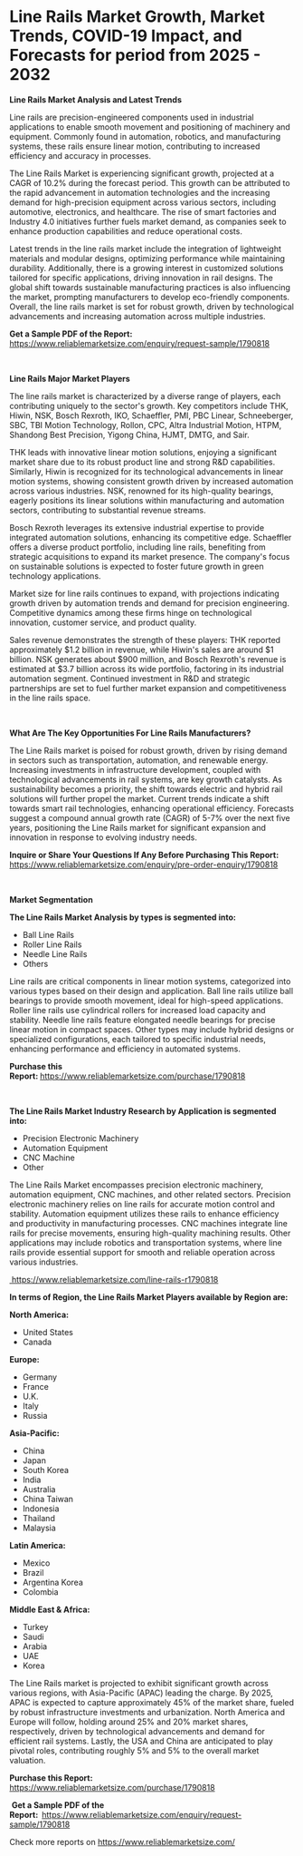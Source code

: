 <p><h1>Line Rails Market Growth, Market Trends, COVID-19 Impact, and Forecasts for period from 2025 - 2032</h1></p><p><strong>Line Rails Market Analysis and Latest Trends</strong></p>
<p><p>Line rails are precision-engineered components used in industrial applications to enable smooth movement and positioning of machinery and equipment. Commonly found in automation, robotics, and manufacturing systems, these rails ensure linear motion, contributing to increased efficiency and accuracy in processes.</p><p>The Line Rails Market is experiencing significant growth, projected at a CAGR of 10.2% during the forecast period. This growth can be attributed to the rapid advancement in automation technologies and the increasing demand for high-precision equipment across various sectors, including automotive, electronics, and healthcare. The rise of smart factories and Industry 4.0 initiatives further fuels market demand, as companies seek to enhance production capabilities and reduce operational costs.</p><p>Latest trends in the line rails market include the integration of lightweight materials and modular designs, optimizing performance while maintaining durability. Additionally, there is a growing interest in customized solutions tailored for specific applications, driving innovation in rail designs. The global shift towards sustainable manufacturing practices is also influencing the market, prompting manufacturers to develop eco-friendly components. Overall, the line rails market is set for robust growth, driven by technological advancements and increasing automation across multiple industries.</p></p>
<p><strong>Get a Sample PDF of the Report:&nbsp;</strong> <a href="https://www.reliablemarketsize.com/enquiry/request-sample/1790818?utm_campaign=2218&utm_medium=2&utm_source=Github&utm_content=ia&utm_term=19022025&utm_id=line-rails">https://www.reliablemarketsize.com/enquiry/request-sample/1790818</a></p>
<p>&nbsp;</p>
<p><strong>Line Rails Major Market Players</strong></p>
<p><p>The line rails market is characterized by a diverse range of players, each contributing uniquely to the sector's growth. Key competitors include THK, Hiwin, NSK, Bosch Rexroth, IKO, Schaeffler, PMI, PBC Linear, Schneeberger, SBC, TBI Motion Technology, Rollon, CPC, Altra Industrial Motion, HTPM, Shandong Best Precision, Yigong China, HJMT, DMTG, and Sair.</p><p>THK leads with innovative linear motion solutions, enjoying a significant market share due to its robust product line and strong R&D capabilities. Similarly, Hiwin is recognized for its technological advancements in linear motion systems, showing consistent growth driven by increased automation across various industries. NSK, renowned for its high-quality bearings, eagerly positions its linear solutions within manufacturing and automation sectors, contributing to substantial revenue streams.</p><p>Bosch Rexroth leverages its extensive industrial expertise to provide integrated automation solutions, enhancing its competitive edge. Schaeffler offers a diverse product portfolio, including line rails, benefiting from strategic acquisitions to expand its market presence. The company's focus on sustainable solutions is expected to foster future growth in green technology applications.</p><p>Market size for line rails continues to expand, with projections indicating growth driven by automation trends and demand for precision engineering. Competitive dynamics among these firms hinge on technological innovation, customer service, and product quality.</p><p>Sales revenue demonstrates the strength of these players: THK reported approximately $1.2 billion in revenue, while Hiwin's sales are around $1 billion. NSK generates about $900 million, and Bosch Rexroth's revenue is estimated at $3.7 billion across its wide portfolio, factoring in its industrial automation segment. Continued investment in R&D and strategic partnerships are set to fuel further market expansion and competitiveness in the line rails space.</p></p>
<p>&nbsp;</p>
<p><strong>What Are The Key Opportunities For Line Rails Manufacturers?</strong></p>
<p><p>The Line Rails market is poised for robust growth, driven by rising demand in sectors such as transportation, automation, and renewable energy. Increasing investments in infrastructure development, coupled with technological advancements in rail systems, are key growth catalysts. As sustainability becomes a priority, the shift towards electric and hybrid rail solutions will further propel the market. Current trends indicate a shift towards smart rail technologies, enhancing operational efficiency. Forecasts suggest a compound annual growth rate (CAGR) of 5-7% over the next five years, positioning the Line Rails market for significant expansion and innovation in response to evolving industry needs.</p></p>
<p><strong>Inquire or Share Your Questions If Any Before Purchasing This Report:</strong> <a href="https://www.reliablemarketsize.com/enquiry/pre-order-enquiry/1790818?utm_campaign=2218&utm_medium=2&utm_source=Github&utm_content=ia&utm_term=19022025&utm_id=line-rails">https://www.reliablemarketsize.com/enquiry/pre-order-enquiry/1790818</a></p>
<p>&nbsp;</p>
<p><strong>Market Segmentation</strong></p>
<p><strong>The Line Rails Market Analysis by types is segmented into:</strong></p>
<p><ul><li>Ball Line Rails</li><li>Roller Line Rails</li><li>Needle Line Rails</li><li>Others</li></ul></p>
<p><p>Line rails are critical components in linear motion systems, categorized into various types based on their design and application. Ball line rails utilize ball bearings to provide smooth movement, ideal for high-speed applications. Roller line rails use cylindrical rollers for increased load capacity and stability. Needle line rails feature elongated needle bearings for precise linear motion in compact spaces. Other types may include hybrid designs or specialized configurations, each tailored to specific industrial needs, enhancing performance and efficiency in automated systems.</p></p>
<p><strong>Purchase this Report:&nbsp;</strong><a href="https://www.reliablemarketsize.com/purchase/1790818?utm_campaign=2218&utm_medium=2&utm_source=Github&utm_content=ia&utm_term=19022025&utm_id=line-rails">https://www.reliablemarketsize.com/purchase/1790818</a></p>
<p>&nbsp;</p>
<p><strong>The Line Rails Market Industry Research by Application is segmented into:</strong></p>
<p><ul><li>Precision Electronic Machinery</li><li>Automation Equipment</li><li>CNC Machine</li><li>Other</li></ul></p>
<p><p>The Line Rails Market encompasses precision electronic machinery, automation equipment, CNC machines, and other related sectors. Precision electronic machinery relies on line rails for accurate motion control and stability. Automation equipment utilizes these rails to enhance efficiency and productivity in manufacturing processes. CNC machines integrate line rails for precise movements, ensuring high-quality machining results. Other applications may include robotics and transportation systems, where line rails provide essential support for smooth and reliable operation across various industries.</p></p>
<p><a href="https://www.reliablemarketsize.com/line-rails-r1790818?utm_campaign=2218&utm_medium=2&utm_source=Github&utm_content=ia&utm_term=19022025&utm_id=line-rails">&nbsp;https://www.reliablemarketsize.com/line-rails-r1790818</a></p>
<p><strong>In terms of Region, the Line Rails Market Players available by Region are:</strong></p>
<p>
    <p> <strong> North America: </strong>
        <ul>
            <li>United States</li>
            <li>Canada</li>
        </ul>
        </p> 
    <p> <strong> Europe: </strong>
        <ul>
            <li>Germany</li>
            <li>France</li>
            <li>U.K.</li>
            <li>Italy</li>
            <li>Russia</li>
        </ul>
        </p> 
    <p> <strong> Asia-Pacific: </strong>
        <ul>
            <li>China</li>
            <li>Japan</li>
            <li>South Korea</li>
            <li>India</li>
            <li>Australia</li>
            <li>China Taiwan</li>
            <li>Indonesia</li>
            <li>Thailand</li>
            <li>Malaysia</li>
        </ul>
        </p> 
    <p> <strong> Latin America: </strong>
        <ul>
            <li>Mexico</li>
            <li>Brazil</li>
            <li>Argentina Korea</li>
            <li>Colombia</li>
        </ul>
        </p> 
    <p> <strong> Middle East & Africa: </strong>
        <ul>
            <li>Turkey</li>
            <li>Saudi</li>
            <li>Arabia</li>
            <li>UAE</li>
            <li>Korea</li>
        </ul>
    </p>
    </p>
<p><p>The Line Rails market is projected to exhibit significant growth across various regions, with Asia-Pacific (APAC) leading the charge. By 2025, APAC is expected to capture approximately 45% of the market share, fueled by robust infrastructure investments and urbanization. North America and Europe will follow, holding around 25% and 20% market shares, respectively, driven by technological advancements and demand for efficient rail systems. Lastly, the USA and China are anticipated to play pivotal roles, contributing roughly 5% and 5% to the overall market valuation.</p></p>
<p><strong>Purchase this Report: </strong><a href="https://www.reliablemarketsize.com/purchase/1790818?utm_campaign=2218&utm_medium=2&utm_source=Github&utm_content=ia&utm_term=19022025&utm_id=line-rails">https://www.reliablemarketsize.com/purchase/1790818</a></p>
<p>&nbsp;<strong>Get a Sample PDF of the Report:&nbsp;&nbsp;</strong><a href="https://www.reliablemarketsize.com/enquiry/request-sample/1790818?utm_campaign=2218&utm_medium=2&utm_source=Github&utm_content=ia&utm_term=19022025&utm_id=line-rails">https://www.reliablemarketsize.com/enquiry/request-sample/1790818</a></p>
<p><strong></strong></p>
<p>Check more reports on <a href="https://www.reliablemarketsize.com/?utm_campaign=2218&utm_medium=2&utm_source=Github&utm_content=ia&utm_term=19022025&utm_id=line-rails">https://www.reliablemarketsize.com/</a></p>